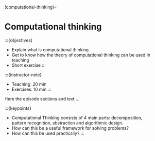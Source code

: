 (computational-thinking)=

# Computational thinking

:::{objectives}
- Explain what is computational thinking
- Get to know how the theory of computational thinking can be used in teaching
- Short exercise
:::

:::{instructor-note}
- Teaching: 20 min
- Exercises: 10 min
:::


Here the episode sections and text ...


:::{keypoints}
- Computational Thinking consists of 4 main parts: decomposition, pattern recognition, abstraction and algorithmic design.
- How can this be a useful framework for solving problems?
- How can this be used practically?
:::
